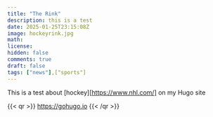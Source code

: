 ```yaml
---
title: "The Rink"
description: this is a test 
date: 2025-01-25T23:15:08Z
image: hockeyrink.jpg
math: 
license: 
hidden: false
comments: true
draft: false
tags: ["news"],["sports"]
---
```


This is a test about [hockey][https://www.nhl.com/] on my Hugo site 

{{< qr >}}
https://gohugo.io
{{< /qr >}}